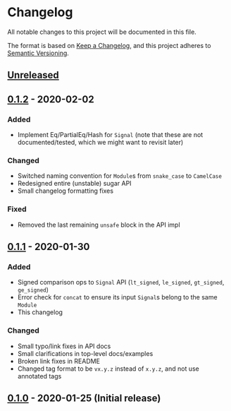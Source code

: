 # Changelog
All notable changes to this project will be documented in this file.

The format is based on [Keep a Changelog](https://keepachangelog.com/en/1.0.0/),
and this project adheres to [Semantic Versioning](https://semver.org/spec/v2.0.0.html).

## [Unreleased]

## [0.1.2] - 2020-02-02
### Added
- Implement Eq/PartialEq/Hash for `Signal` (note that these are not documented/tested, which we might want to revisit later)

### Changed
- Switched naming convention for `Module`s from `snake_case` to `CamelCase`
- Redesigned entire (unstable) sugar API
- Small changelog formatting fixes

### Fixed
- Removed the last remaining `unsafe` block in the API impl

## [0.1.1] - 2020-01-30
### Added
- Signed comparison ops to `Signal` API (`lt_signed`, `le_signed`, `gt_signed`, `ge_signed`)
- Error check for `concat` to ensure its input `Signal`s belong to the same `Module`
- This changelog

### Changed
- Small typo/link fixes in API docs
- Small clarifications in top-level docs/examples
- Broken link fixes in README
- Changed tag format to be `vx.y.z` instead of `x.y.z`, and not use annotated tags

## [0.1.0] - 2020-01-25 (Initial release)

[Unreleased]: https://github.com/yupferris/kaze/compare/v0.1.2...HEAD
[0.1.2]: https://github.com/yupferris/kaze/compare/v0.1.1..v0.1.2
[0.1.1]: https://github.com/yupferris/kaze/compare/v0.1.0..v0.1.1
[0.1.0]: https://github.com/yupferris/kaze/releases/tag/v0.1.0

